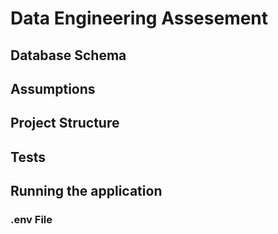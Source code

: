 # Data Engineering Assesement

## Database Schema

## Assumptions

## Project Structure

## Tests

## Running the application

### .env File